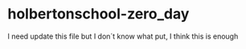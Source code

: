 # holbertonschool-zero_day
I need update this file but I don´t know what put, I think this is enough
